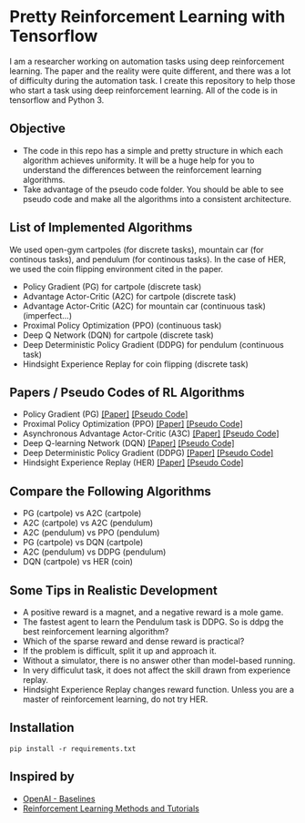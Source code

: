 # Pretty Reinforcement Learning with Tensorflow
I am a researcher working on automation tasks using deep reinforcement learning. The paper and the reality were quite different, and there was a lot of difficulty during the automation task. I create this repository to help those who start a task using deep reinforcement learning. All of the code is in tensorflow and Python 3.


## Objective
* The code in this repo has a simple and pretty structure in which each algorithm achieves uniformity. It will be a huge help for you to understand the differences between the reinforcement learning algorithms.
* Take advantage of the pseudo code folder. You should be able to see pseudo code and make all the algorithms into a consistent architecture.


## List of Implemented Algorithms
We used open-gym cartpoles (for discrete tasks), mountain car (for continous tasks), and pendulum (for continous tasks). In the case of HER, we used the coin flipping environment cited in the paper.

* Policy Gradient (PG) for cartpole (discrete task)
* Advantage Actor-Critic (A2C) for cartpole (discrete task)
* Advantage Actor-Critic (A2C) for mountain car (continuous task) (imperfect...)
* Proximal Policy Optimization (PPO) (continuous task)
* Deep Q Network (DQN) for cartpole (discrete task)
* Deep Deterministic Policy Gradient (DDPG) for pendulum (continuous task)
* Hindsight Experience Replay for coin flipping (discrete task)


## Papers / Pseudo Codes of RL Algorithms
* Policy Gradient (PG) [[Paper]](https://papers.nips.cc/paper/1713-policy-gradient-methods-for-reinforcement-learning-with-function-approximation.pdf) [[Pseudo Code]](./Pseudo_code/PG.png)
* Proximal Policy Optimization (PPO) [[Paper]](https://arxiv.org/abs/1707.06347) [[Pseudo Code]](./Pseudo_code/PPO.png)
* Asynchronous Advantage Actor-Critic (A3C) [[Paper]](https://arxiv.org/abs/1602.01783) [[Pseudo Code]](./Pseudo_code/A3C.png)
* Deep Q-learning Network (DQN) [[Paper]](https://arxiv.org/abs/1312.5602) [[Pseudo Code]](./Pseudo_code/DQN.png)
* Deep Deterministic Policy Gradient (DDPG) [[Paper]](https://arxiv.org/abs/1509.02971) [[Pseudo Code]](./Pseudo_code/DDPG.png)
* Hindsight Experience Replay (HER) [[Paper]](https://arxiv.org/abs/1707.01495) [[Pseudo Code]](./Pseudo_code/HER.png)


## Compare the Following Algorithms
* PG (cartpole) vs A2C (cartpole)
* A2C (cartpole) vs A2C (pendulum)
* A2C (pendulum) vs PPO (pendulum)
* PG (cartpole) vs DQN (cartpole)
* A2C (pendulum) vs DDPG (pendulum)
* DQN (cartpole) vs HER (coin)


## Some Tips in Realistic Development
* A positive reward is a magnet, and a negative reward is a mole game.
* The fastest agent to learn the Pendulum task is DDPG. So is ddpg the best reinforcement learning algorithm?
* Which of the sparse reward and dense reward is practical?
* If the problem is difficult, split it up and approach it.
* Without a simulator, there is no answer other than model-based running.
* In very difficulut task, it does not affect the skill drawn from experience replay.
* Hindsight Experience Replay changes reward function. Unless you are a master of reinforcement learning, do not try HER.


## Installation
```
pip install -r requirements.txt
```

## Inspired by
* [OpenAI - Baselines](https://github.com/openai/baselines)
* [Reinforcement Learning Methods and Tutorials](https://github.com/MorvanZhou/Reinforcement-learning-with-tensorflow)
